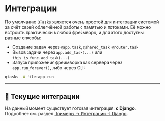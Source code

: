 # Интеграции

По умолчанию `QTasks` является очень простой для интеграции системой за счёт своей
облегчённой работы с памятью и потоками.
Её можно встроить практически в любой фреймворк, и для этого доступны разные способы:

* Создание задач через `@app.task`, `@shared_task`, `@router.task`
* Вызов задачи через `app.add_task(...)` или `this_is_func.add_task(...)`
* Запуск приложения фреймворка как сервера через `app.run_forever()`,
либо через CLI:

```bash
qtasks -A file:app run
```

---

## 📌 Текущие интеграции

На данный момент существует готовая интеграция: **с Django**.
Подробнее см. раздел [Примеры → Интеграции → Django](./django.md).
